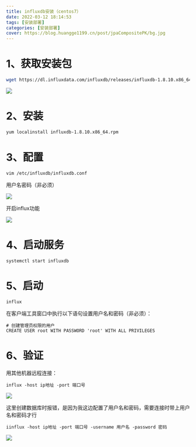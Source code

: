 ```yaml
---
title: influxdb安装（centos7）
date: 2022-03-12 18:14:53
tags: [安装部署]
categories: [安装部署]
cover: https://blog.huangge1199.cn/post/jpaCompositePK/bg.jpg
---
```


# 1、获取安装包

```sh
wget https://dl.influxdata.com/influxdb/releases/influxdb-1.8.10.x86_64.rpm
```

![](2022-03-12-18-28-41-image.png)

# 2、安装

```sh
yum localinstall influxdb-1.8.10.x86_64.rpm
```

# 3、配置

```shell
vim /etc/influxdb/influxdb.conf
```

用户名密码（非必须）

![](2022-03-12-18-41-44-image.png)

开启influx功能

![](2022-03-12-18-42-25-image.png)

# 4、启动服务

```shell
systemctl start influxdb
```

# 5、启动

```shell
influx
```

在客户端工具窗口中执行以下语句设置用户名和密码（非必须）：

```shell
# 创建管理员权限的用户
CREATE USER root WITH PASSWORD 'root' WITH ALL PRIVILEGES
```

# 6、验证

用其他机器远程连接：

```shell
influx -host ip地址 -port 端口号
```

![](2022-03-12-18-54-58-image.png)

这里创建数据库时报错，是因为我这边配置了用户名和密码，需要连接时带上用户名和密码才行

```shell
iinflux -host ip地址 -port 端口号 -username 用户名 -password 密码
```

![](2022-03-12-18-56-23-image.png)
